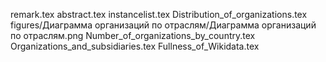 remark.tex
abstract.tex
instancelist.tex
Distribution_of_organizations.tex
figures/Диаграмма организаций по отраслям/Диаграмма организаций по отраслям.png
Number_of_organizations_by_country.tex
Organizations_and_subsidiaries.tex
Fullness_of_Wikidata.tex

